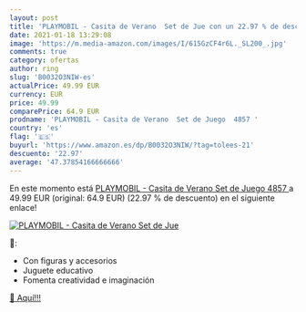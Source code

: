 ```yaml
---
layout: post
title: 'PLAYMOBIL - Casita de Verano  Set de Jue con un 22.97 % de descuento'
date: 2021-01-18 13:29:08
image: 'https://m.media-amazon.com/images/I/615GzCF4r6L._SL200_.jpg'
comments: true
category: ofertas
author: ring
slug: 'B0032O3NIW-es'
actualPrice: 49.99 EUR
currency: EUR
price: 49.99
comparePrice: 64.9 EUR
prodname: 'PLAYMOBIL - Casita de Verano  Set de Juego  4857 '
country: 'es'
flag: '🇪🇸'
buyurl: 'https://www.amazon.es/dp/B0032O3NIW/?tag=tolees-21'
descuento: '22.97'
average: '47.37854166666666'
---
```


En este momento está [PLAYMOBIL - Casita de Verano  Set de Juego  4857 ](https://www.amazon.es/dp/B0032O3NIW/?tag=tolees-21) a 49.99 EUR (original: 64.9 EUR) (22.97 %  de descuento) en el siguiente enlace!

[![PLAYMOBIL - Casita de Verano  Set de Jue](https://m.media-amazon.com/images/I/615GzCF4r6L._SL200_.jpg)](https://www.amazon.es/dp/B0032O3NIW/?tag=tolees-21)

🔎:

- Con figuras y accesorios
- Juguete educativo
- Fomenta creatividad e imaginación

[🛒 Aquí!!!](https://www.amazon.es/dp/B0032O3NIW/?tag=tolees-21)
